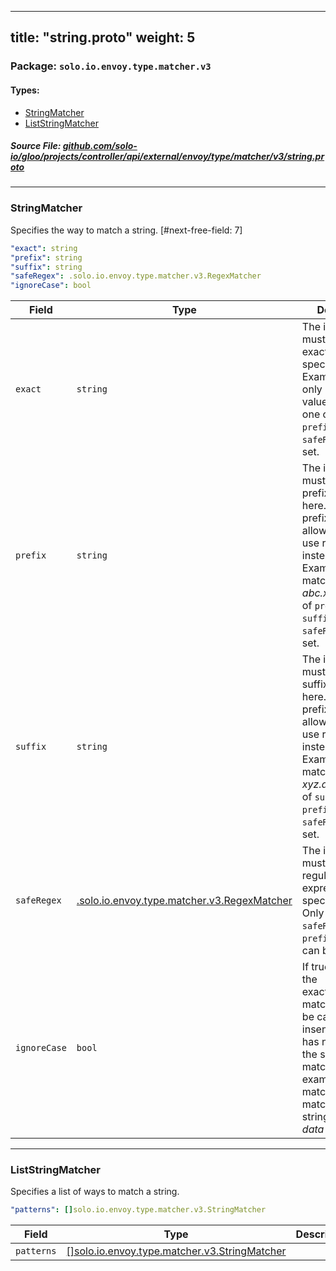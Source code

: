 
---
title: "string.proto"
weight: 5
---

<!-- Code generated by solo-kit. DO NOT EDIT. -->


### Package: `solo.io.envoy.type.matcher.v3` 
#### Types:


- [StringMatcher](#stringmatcher)
- [ListStringMatcher](#liststringmatcher)
  



##### Source File: [github.com/solo-io/gloo/projects/controller/api/external/envoy/type/matcher/v3/string.proto](https://github.com/solo-io/gloo/blob/main/projects/controller/api/external/envoy/type/matcher/v3/string.proto)





---
### StringMatcher

 
Specifies the way to match a string.
[#next-free-field: 7]

```yaml
"exact": string
"prefix": string
"suffix": string
"safeRegex": .solo.io.envoy.type.matcher.v3.RegexMatcher
"ignoreCase": bool

```

| Field | Type | Description |
| ----- | ---- | ----------- | 
| `exact` | `string` | The input string must match exactly the string specified here. Examples: * *abc* only matches the value *abc*. Only one of `exact`, `prefix`, `suffix`, or `safeRegex` can be set. |
| `prefix` | `string` | The input string must have the prefix specified here. Note: empty prefix is not allowed, please use regex instead. Examples: * *abc* matches the value *abc.xyz*. Only one of `prefix`, `exact`, `suffix`, or `safeRegex` can be set. |
| `suffix` | `string` | The input string must have the suffix specified here. Note: empty prefix is not allowed, please use regex instead. Examples: * *abc* matches the value *xyz.abc*. Only one of `suffix`, `exact`, `prefix`, or `safeRegex` can be set. |
| `safeRegex` | [.solo.io.envoy.type.matcher.v3.RegexMatcher](../regex.proto.sk/#regexmatcher) | The input string must match the regular expression specified here. Only one of `safeRegex`, `exact`, `prefix`, or `suffix` can be set. |
| `ignoreCase` | `bool` | If true, indicates the exact/prefix/suffix matching should be case insensitive. This has no effect for the safe_regex match. For example, the matcher *data* will match both input string *Data* and *data* if set to true. |




---
### ListStringMatcher

 
Specifies a list of ways to match a string.

```yaml
"patterns": []solo.io.envoy.type.matcher.v3.StringMatcher

```

| Field | Type | Description |
| ----- | ---- | ----------- | 
| `patterns` | [[]solo.io.envoy.type.matcher.v3.StringMatcher](../string.proto.sk/#stringmatcher) |  |





<!-- Start of HubSpot Embed Code -->
<script type="text/javascript" id="hs-script-loader" async defer src="//js.hs-scripts.com/5130874.js"></script>
<!-- End of HubSpot Embed Code -->
